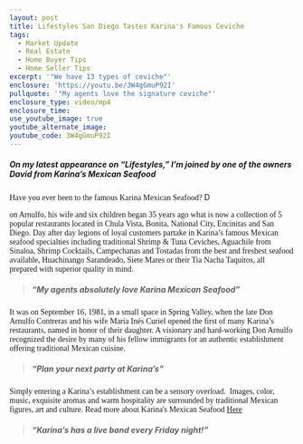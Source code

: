 ```yaml
---
layout: post
title: Lifestyles San Diego Tastes Karina's Famous Ceviche
tags:
  - Market Update
  - Real Estate
  - Home Buyer Tips
  - Home Seller Tips
excerpt: '"We have 13 types of ceviche"'
enclosure: 'https://youtu.be/3W4gGmuP92I'
pullquote: '"My agents love the signature ceviche"'
enclosure_type: video/mp4
enclosure_time:
use_youtube_image: true
youtube_alternate_image:
youtube_code: 3W4gGmuP92I
---
```



##### **On my latest appearance on “Lifestyles,” I’m joined by one of the owners David from Karina’s Mexican Seafood**

<font><font face="Calibri">Have you ever been to the famous Karina Mexican Seafood? </font>D</font>

<font face="Calibri">on Arnulfo, his wife and six children began 35 years ago what is now a collection of 5 popular restaurants located in Chula Vista, Bonita, National City, Encinitas and San Diego. Day after day legions of loyal customers partake in Karina&rsquo;s famous Mexican seafood specialties including traditional Shrimp &amp; Tuna Ceviches, Aguachile from Sinaloa, Shrimp Cocktails, Campechanas and Tostadas from the best and freshest seafood available, Huachinango Sarandeado, Siete Mares or their Tia Nacha Taquitos, all prepared with superior quality in mind.</font>

> ##### “My agents absolutely love Karina Mexican Seafood”

<font face="Calibri">It was on September 16, 1981, in a small space in Spring Valley, when the late Don Arnulfo Contreras and his wife Mar&iacute;a In&eacute;s Curiel opened the first of many Karina&rsquo;s restaurants, named in honor of their daughter. A visionary and hard-working Don Arnulfo recognized the desire by many of his fellow immigrants for an authentic establishment offering traditional Mexican cuisine.</font>

> ##### “Plan your next party at Karina’s”

<font face="Calibri">Simply entering a Karina&rsquo;s establishment can be a sensory overload.&nbsp; Images, color, music, exquisite aromas and warm hospitality are surrounded by traditional Mexican figures, art and culture. Read more about Karina's Mexican Seafood <a href="http://www.karinasseafood.com/menu">Here</a></font>

> ##### “Karina’s has a live band every Friday night!”